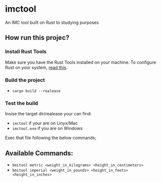 # imctool
An IMC tool built on Rust to studying purposes


## How run this projec?
### Install Rust Tools
Make sure you have the Rust Tools installed on your machine.
To configure Rust on your system, [read this](https://rustup.rs).

### Build the project
- ```cargo build --realease```

### Test the build
Insise the target dir/realease your can find:
- ```imctool``` if your are on Linyx/Mac
- ```imctool.exe``` if you are on Windows

Exec that file following the below commands;

## Available Commands:
- ```bmitool metric <weight_in_kilograms> <height_in_centimeters>```
- ```bmitool imperial <weight_in_pounds> <height_in_feets> <height_in_inches>```
